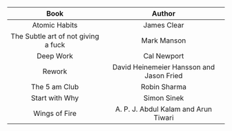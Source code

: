 |                 Book                |                  Author                  |
|:-----------------------------------:|:----------------------------------------:|
| Atomic Habits                       | James Clear                              |
| The Subtle art of not giving a fuck | Mark Manson                              |
| Deep Work                           | Cal Newport                              |
| Rework                              | David Heinemeier Hansson and Jason Fried |
| The 5 am Club                       | Robin Sharma                             |
| Start with Why                      | Simon Sinek                              |
| Wings of Fire                       | A. P. J. Abdul Kalam and Arun Tiwari     |

